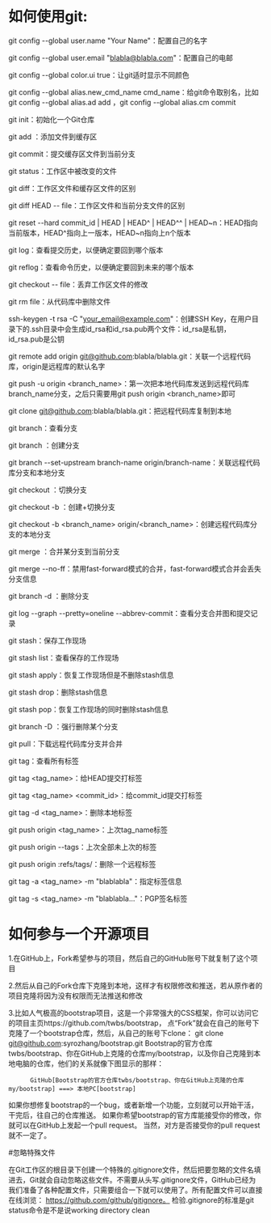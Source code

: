 # 如何使用git:

git config --global user.name "Your Name"：配置自己的名字

git config --global user.email "blabla@blabla.com"：配置自己的电邮

git config --global color.ui true：让git适时显示不同颜色

git config --global alias.new_cmd_name cmd_name：给git命令取别名，比如git config --global alias.ad add
，git config --global alias.cm commit

git init：初始化一个Git仓库

git add <file>：添加文件到缓存区

git commit：提交缓存区文件到当前分支

git status：工作区中被改变的文件

git diff：工作区文件和缓存区文件的区别

git diff HEAD -- file：工作区文件和当前分支文件的区别

git reset --hard commit_id | HEAD | HEAD^ | HEAD^^ | HEAD~n：HEAD指向当前版本，HEAD^指向上一版本，HEAD~n指向上n个版本

git log：查看提交历史，以便确定要回到哪个版本

git reflog：查看命令历史，以便确定要回到未来的哪个版本

git checkout -- file：丢弃工作区文件的修改

git rm file：从代码库中删除文件

ssh-keygen -t rsa -C "your_email@example.com"：创建SSH Key，在用户目录下的.ssh目录中会生成id_rsa和id_rsa.pub两个文件：id_rsa是私钥，id_rsa.pub是公钥

git remote add origin git@github.com:blabla/blabla.git：关联一个远程代码库，origin是远程库的默认名字

git push -u origin <branch_name>：第一次把本地代码库发送到远程代码库branch_name分支，之后只需要用git push origin <branch_name>即可

git clone git@github.com:blabla/blabla.git：把远程代码库复制到本地

git branch：查看分支

git branch <name>：创建分支

git branch --set-upstream branch-name origin/branch-name：关联远程代码库分支和本地分支

git checkout <name>：切换分支

git checkout -b <name>：创建+切换分支

git checkout -b <branch_name> origin/<branch_name>：创建远程代码库分支的本地分支

git merge <name>：合并某分支到当前分支

git merge --no-ff：禁用fast-forward模式的合并，fast-forward模式合并会丢失分支信息

git branch -d <name>：删除分支

git log --graph --pretty=oneline --abbrev-commit：查看分支合并图和提交记录

git stash：保存工作现场

git stash list：查看保存的工作现场

git stash apply：恢复工作现场但是不删除stash信息

git stash drop：删除stash信息

git stash pop：恢复工作现场的同时删除stash信息

git branch -D <name>：强行删除某个分支

git pull：下载远程代码库分支并合并

git tag：查看所有标签

git tag <tag_name>：给HEAD提交打标签

git tag <tag_name> <commit_id>：给commit_id提交打标签

git tag -d <tag_name>：删除本地标签

git push origin <tag_name>：上次tag_name标签

git push origin --tags：上次全部未上次的标签

git push origin :refs/tags/<tagname>：删除一个远程标签

git tag -a <tag_name> -m "blablabla"：指定标签信息

git tag -s <tag_name> -m "blablabla..."：PGP签名标签

# 如何参与一个开源项目

  1.在GitHub上，Fork希望参与的项目，然后自己的GitHub账号下就复制了这个项目

  2.然后从自己的Fork仓库下克隆到本地，这样才有权限修改和推送，若从原作者的项目克隆将因为没有权限而无法推送和修改

  3.比如人气极高的bootstrap项目，这是一个非常强大的CSS框架，你可以访问它的项目主页https://github.com/twbs/bootstrap， 点“Fork”就会在自己的账号下克隆了一个bootstrap仓库，然后，从自己的账号下clone：
        git clone git@github.com:syrozhang/bootstrap.git
  Bootstrap的官方仓库twbs/bootstrap、你在GitHub上克隆的仓库my/bootstrap，以及你自己克隆到本地电脑的仓库，他们的关系就像下图显示的那样：
              
          GitHub[Bootstrap的官方仓库twbs/bootstrap、你在GitHub上克隆的仓库my/bootstrap] ===> 本地PC[bootstrap]

如果你想修复bootstrap的一个bug，或者新增一个功能，立刻就可以开始干活，干完后，往自己的仓库推送。
如果你希望bootstrap的官方库能接受你的修改，你就可以在GitHub上发起一个pull request。
当然，对方是否接受你的pull request就不一定了。

#忽略特殊文件

在Git工作区的根目录下创建一个特殊的.gitignore文件，然后把要忽略的文件名填进去，Git就会自动忽略这些文件。不需要从头写.gitignore文件，GitHub已经为我们准备了各种配置文件，只需要组合一下就可以使用了。所有配置文件可以直接在线浏览： https://github.com/github/gitignore。
检验.gitignore的标准是git status命令是不是说working directory clean
